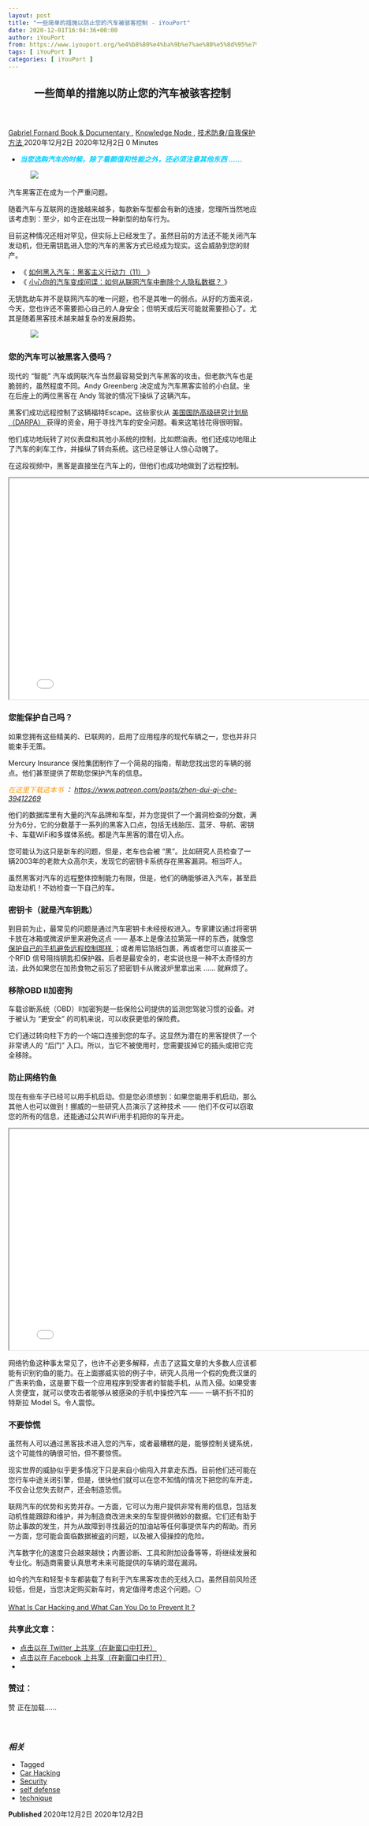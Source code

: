 ```yaml
---
layout: post
title: "一些简单的措施以防止您的汽车被骇客控制 - iYouPort"
date: 2020-12-01T16:04:36+00:00
author: iYouPort
from: https://www.iyouport.org/%e4%b8%80%e4%ba%9b%e7%ae%80%e5%8d%95%e7%9a%84%e6%8e%aa%e6%96%bd%e4%bb%a5%e9%98%b2%e6%ad%a2%e6%82%a8%e7%9a%84%e6%b1%bd%e8%bd%a6%e8%a2%ab%e9%aa%87%e5%ae%a2%e6%8e%a7%e5%88%b6/
tags: [ iYouPort ]
categories: [ iYouPort ]
---
```


<article class="post-15337 post type-post status-publish format-standard has-post-thumbnail hentry category-book-documentary category-knowledge-node category-54 tag-car-hacking tag-security tag-self-defense tag-technique" id="post-15337">
 <header class="entry-header">
  <h1 class="entry-title">
   一些简单的措施以防止您的汽车被骇客控制
  </h1>
 </header>
 <div class="entry-meta">
  <span class="byline">
   <a href="https://www.iyouport.org/author/gabrielfornard/" rel="author" title="由Gabriel Fornard发布">
    Gabriel Fornard
   </a>
  </span>
  <span class="cat-links">
   <a href="https://www.iyouport.org/category/book-documentary/" rel="category tag">
    Book &amp; Documentary
   </a>
   ,
   <a href="https://www.iyouport.org/category/knowledge-node/" rel="category tag">
    Knowledge Node
   </a>
   ,
   <a href="https://www.iyouport.org/category/%e6%8a%80%e6%9c%af%e9%98%b2%e8%ba%ab-%e8%87%aa%e6%88%91%e4%bf%9d%e6%8a%a4%e6%96%b9%e6%b3%95/" rel="category tag">
    技术防身/自我保护方法
   </a>
  </span>
  <span class="published-on">
   <time class="entry-date published" datetime="2020-12-02T00:04:36+08:00">
    2020年12月2日
   </time>
   <time class="updated" datetime="2020-12-02T00:04:09+08:00">
    2020年12月2日
   </time>
  </span>
  <span class="word-count">
   0 Minutes
  </span>
 </div>
 <div class="entry-content">
  <ul>
   <li class="graf graf--p">
    <span style="color: #00ccff;">
     <em>
      <strong>
       当您选购汽车的时候，除了看颜值和性能之外，还必须注意其他东西 ……
      </strong>
     </em>
    </span>
   </li>
  </ul>
  <figure class="graf graf--figure">
   <img class="graf-image aligncenter jetpack-lazy-image" data-height="1250" data-image-id="0*erjRjzhtykr4-RMi" data-lazy-src="https://cdn-images-1.medium.com/max/1067/0*erjRjzhtykr4-RMi?is-pending-load=1" data-width="1000" src="https://cdn-images-1.medium.com/max/1067/0*erjRjzhtykr4-RMi" srcset="data:image/gif;base64,R0lGODlhAQABAIAAAAAAAP///yH5BAEAAAAALAAAAAABAAEAAAIBRAA7"/>
   <noscript>
    <img class="graf-image aligncenter" data-height="1250" data-image-id="0*erjRjzhtykr4-RMi" data-width="1000" src="https://cdn-images-1.medium.com/max/1067/0*erjRjzhtykr4-RMi"/>
   </noscript>
  </figure>
  <p class="graf graf--p">
   汽车黑客正在成为一个严重问题。
  </p>
  <p class="graf graf--p">
   随着汽车与互联网的连接越来越多，每款新车型都会有新的连接，您理所当然地应该考虑到：至少，如今正在出现一种新型的劫车行为。
  </p>
  <p class="graf graf--p">
   目前这种情况还相对罕见，但实际上已经发生了。虽然目前的方法还不能关闭汽车发动机，但无需钥匙进入您的汽车的黑客方式已经成为现实。这会威胁到您的财产。
  </p>
  <ul class="postList">
   <li class="graf graf--li">
    《
    <a class="markup--anchor markup--li-anchor" data-href="https://www.iyouport.org/%e5%a6%82%e4%bd%95%e9%bb%91%e5%85%a5%e6%b1%bd%e8%bd%a6%ef%bc%9a%e9%bb%91%e5%ae%a2%e4%b8%bb%e4%b9%89%e8%a1%8c%e5%8a%a8%e5%8a%9b%ef%bc%8811%ef%bc%89/" href="https://www.iyouport.org/%e5%a6%82%e4%bd%95%e9%bb%91%e5%85%a5%e6%b1%bd%e8%bd%a6%ef%bc%9a%e9%bb%91%e5%ae%a2%e4%b8%bb%e4%b9%89%e8%a1%8c%e5%8a%a8%e5%8a%9b%ef%bc%8811%ef%bc%89/" rel="noopener noreferrer" target="_blank">
     如何黑入汽车：黑客主义行动力（11）
    </a>
    》
   </li>
   <li class="graf graf--li">
    《
    <a class="markup--anchor markup--li-anchor" data-href="https://www.iyouport.org/%e5%b0%8f%e5%bf%83%e4%bd%a0%e7%9a%84%e6%b1%bd%e8%bd%a6%e5%8f%98%e6%88%90%e9%97%b4%e8%b0%8d%ef%bc%9a%e5%a6%82%e4%bd%95%e4%bb%8e%e8%81%94%e7%bd%91%e6%b1%bd%e8%bd%a6%e4%b8%ad%e5%88%a0%e9%99%a4%e4%b8%aa/" href="https://www.iyouport.org/%e5%b0%8f%e5%bf%83%e4%bd%a0%e7%9a%84%e6%b1%bd%e8%bd%a6%e5%8f%98%e6%88%90%e9%97%b4%e8%b0%8d%ef%bc%9a%e5%a6%82%e4%bd%95%e4%bb%8e%e8%81%94%e7%bd%91%e6%b1%bd%e8%bd%a6%e4%b8%ad%e5%88%a0%e9%99%a4%e4%b8%aa/" rel="noopener noreferrer" target="_blank">
     小心你的汽车变成间谍：如何从联网汽车中删除个人隐私数据？
    </a>
    》
   </li>
  </ul>
  <p class="graf graf--p">
   无钥匙劫车并不是联网汽车的唯一问题，也不是其唯一的弱点。从好的方面来说，今天，您也许还不需要担心自己的人身安全；但明天或后天可能就需要担心了。尤其是随着黑客技术越来越复杂的发展趋势。
  </p>
  <figure class="graf graf--figure">
   <img class="graf-image aligncenter jetpack-lazy-image" data-height="553" data-image-id="0*fpPIwAPc4kXJ92Ld.jpg" data-lazy-src="https://i2.wp.com/cdn-images-1.medium.com/max/1067/0*fpPIwAPc4kXJ92Ld.jpg?w=1100&amp;is-pending-load=1#038;ssl=1" data-recalc-dims="1" data-width="1290" src="https://i2.wp.com/cdn-images-1.medium.com/max/1067/0*fpPIwAPc4kXJ92Ld.jpg?w=1100&amp;ssl=1" srcset="data:image/gif;base64,R0lGODlhAQABAIAAAAAAAP///yH5BAEAAAAALAAAAAABAAEAAAIBRAA7"/>
   <noscript>
    <img class="graf-image aligncenter" data-height="553" data-image-id="0*fpPIwAPc4kXJ92Ld.jpg" data-recalc-dims="1" data-width="1290" src="https://i2.wp.com/cdn-images-1.medium.com/max/1067/0*fpPIwAPc4kXJ92Ld.jpg?w=1100&amp;ssl=1"/>
   </noscript>
  </figure>
  <h3 class="graf graf--p">
   <strong class="markup--strong markup--p-strong">
    您的汽车可以被黑客入侵吗？
   </strong>
  </h3>
  <p class="graf graf--p">
   现代的 “智能” 汽车或网联汽车当然最容易受到汽车黑客的攻击。但老款汽车也是脆弱的，虽然程度不同。Andy Greenberg 决定成为汽车黑客实验的小白鼠。坐在后座上的两位黑客在 Andy 驾驶的情况下操纵了这辆汽车。
  </p>
  <p class="graf graf--p">
   黑客们成功远程控制了这辆福特Escape。这些家伙从
   <a class="markup--anchor markup--p-anchor" data-href="https://www.iyouport.org/%e8%b6%85%e7%ba%a7%e6%88%98%e5%a3%ab%ef%bc%9adarpa-%e6%83%b3%e8%a6%81%e5%88%b6%e9%80%a0%e7%b2%be%e7%a5%9e%e6%8e%a7%e5%88%b6%e7%9a%84%e6%88%98%e4%ba%89%e6%ad%a6%e5%99%a8/" href="https://www.iyouport.org/%e8%b6%85%e7%ba%a7%e6%88%98%e5%a3%ab%ef%bc%9adarpa-%e6%83%b3%e8%a6%81%e5%88%b6%e9%80%a0%e7%b2%be%e7%a5%9e%e6%8e%a7%e5%88%b6%e7%9a%84%e6%88%98%e4%ba%89%e6%ad%a6%e5%99%a8/" rel="noopener noreferrer" target="_blank">
    美国国防高级研究计划局（DARPA）
   </a>
   获得的资金，用于寻找汽车的安全问题。看来这笔钱花得很明智。
  </p>
  <p class="graf graf--p">
   他们成功地玩转了对仪表盘和其他小系统的控制，比如燃油表。他们还成功地阻止了汽车的刹车工作，并操纵了转向系统。这已经足够让人惊心动魄了。
  </p>
  <p class="graf graf--p">
   在这段视频中，黑客是直接坐在汽车上的，但他们也成功地做到了远程控制。
  </p>
  <p class="graf graf--p">
   <iframe allowfullscreen="allowfullscreen" height="449" src="//www.youtube.com/embed/oqe6S6m73Zw" width="800">
   </iframe>
  </p>
  <h3 class="graf graf--p">
   <strong class="markup--strong markup--p-strong">
    您能保护自己吗？
   </strong>
  </h3>
  <p class="graf graf--p">
   如果您拥有这些精美的、已联网的，启用了应用程序的现代车辆之一，您也并非只能束手无策。
  </p>
  <p class="graf graf--p">
   Mercury Insurance 保险集团制作了一个简易的指南，帮助您找出您的车辆的弱点。他们甚至提供了帮助您保护汽车的信息。
  </p>
  <p class="graf graf--p">
   <em>
    <span style="color: #ff9900;">
     在这里下载这本书
    </span>
    ：
    <a class="markup--anchor markup--p-anchor" data-href="https://www.patreon.com/posts/zhen-dui-qi-che-39412269" href="https://www.patreon.com/posts/zhen-dui-qi-che-39412269" rel="nofollow noopener noreferrer" target="_blank">
     https://www.patreon.com/posts/zhen-dui-qi-che-39412269
    </a>
   </em>
  </p>
  <p class="graf graf--p">
   他们的数据库里有大量的汽车品牌和车型，并为您提供了一个漏洞检查的分数，满分为6分，它的分数基于一系列的黑客入口点，包括无线胎压、蓝牙、导航、密钥卡、车载WiFi和多媒体系统。都是汽车黑客的潜在切入点。
  </p>
  <p class="graf graf--p">
   您可能认为这只是新车的问题，但是，老车也会被 “黑”。比如研究人员检查了一辆2003年的老款大众高尔夫，发现它的密钥卡系统存在黑客漏洞。相当吓人。
  </p>
  <p class="graf graf--p">
   虽然黑客对汽车的远程整体控制能力有限，但是，他们的确能够进入汽车，甚至启动发动机！不妨检查一下自己的车。
  </p>
  <h3 class="graf graf--p">
   <strong class="markup--strong markup--p-strong">
    密钥卡（就是汽车钥匙）
   </strong>
  </h3>
  <p class="graf graf--p">
   到目前为止，最常见的问题是通过汽车密钥卡未经授权进入。专家建议通过将密钥卡放在冰箱或微波炉里来避免这点 —— 基本上是像法拉第笼一样的东西，就像您
   <a class="markup--anchor markup--p-anchor" data-href="https://www.iyouport.org/%e6%89%8b%e6%9c%ba%e5%ba%94%e8%af%a5%e6%9c%89%e4%b8%94%e5%8f%aa%e6%9c%89%e4%b8%80%e4%b8%aa%e7%94%a8%e9%80%94%ef%bc%9a%e5%9c%a8%e6%95%8c%e5%af%b9%e7%8e%af%e5%a2%83%e4%b8%ad%e4%bf%9d%e6%8a%a4%e8%87%aa/" href="https://www.iyouport.org/%e6%89%8b%e6%9c%ba%e5%ba%94%e8%af%a5%e6%9c%89%e4%b8%94%e5%8f%aa%e6%9c%89%e4%b8%80%e4%b8%aa%e7%94%a8%e9%80%94%ef%bc%9a%e5%9c%a8%e6%95%8c%e5%af%b9%e7%8e%af%e5%a2%83%e4%b8%ad%e4%bf%9d%e6%8a%a4%e8%87%aa/" rel="noopener noreferrer" target="_blank">
    保护自己的手机避免远程控制那样
   </a>
   ；或者用铝箔纸包裹，再或者您可以直接买一个RFID 信号阻挡钥匙扣保护器。后者是最安全的，老实说也是一种不太奇怪的方法，此外如果您在加热食物之前忘了把密钥卡从微波炉里拿出来 …… 就麻烦了。
  </p>
  <h3 class="graf graf--p">
   <strong class="markup--strong markup--p-strong">
    移除OBD II加密狗
   </strong>
  </h3>
  <p class="graf graf--p">
   车载诊断系统（OBD）II加密狗是一些保险公司提供的监测您驾驶习惯的设备。对于被认为 “更安全” 的司机来说，可以收获更低的保险费。
  </p>
  <p class="graf graf--p">
   它们通过转向柱下方的一个端口连接到您的车子。这显然为潜在的黑客提供了一个非常诱人的 “后门” 入口。所以，当它不被使用时，您需要拔掉它的插头或把它完全移除。
  </p>
  <h3 class="graf graf--p">
   <strong class="markup--strong markup--p-strong">
    防止网络钓鱼
   </strong>
  </h3>
  <p class="graf graf--p">
   现在有些车子已经可以用手机启动。但是您必须想到：如果您能用手机启动，那么其他人也可以做到！挪威的一些研究人员演示了这种技术 —— 他们不仅可以窃取您的所有的信息，还能通过公共WiFi用手机把你的车开走。
  </p>
  <p class="graf graf--p">
   <iframe allowfullscreen="allowfullscreen" height="449" src="//www.youtube.com/embed/5jQAX4540hA" width="800">
   </iframe>
  </p>
  <p class="graf graf--p">
   网络钓鱼这种事太常见了，也许不必更多解释，点击了这篇文章的大多数人应该都能有识别钓鱼的能力。在上面挪威实验的例子中，研究人员用一个假的免费汉堡的广告来钓鱼，这是要下载一个应用程序到受害者的智能手机，从而入侵。如果受害人贪便宜，就可以使攻击者能够从被感染的手机中操控汽车 —— 一辆不折不扣的特斯拉 Model S。令人震惊。
  </p>
  <h3 class="graf graf--p">
   <strong class="markup--strong markup--p-strong">
    不要惊慌
   </strong>
  </h3>
  <p class="graf graf--p">
   虽然有人可以通过黑客技术进入您的汽车，或者最糟糕的是，能够控制关键系统，这个可能性的确很可怕，但不要惊慌。
  </p>
  <p class="graf graf--p">
   现实世界的威胁似乎更多情况下只是来自小偷闯入并拿走东西。目前他们还可能在您行车中途关闭引擎，但是，很快他们就可以在您不知情的情况下把您的车开走。不仅会让您失去财产，还会制造恐慌。
  </p>
  <p class="graf graf--p">
   联网汽车的优势和劣势并存。一方面，它可以为用户提供非常有用的信息，包括发动机性能跟踪和维护，并为制造商改进未来的车型提供微妙的数据。它们还有助于防止事故的发生，并为从故障到寻找最近的加油站等任何事提供车内的帮助。而另一方面，您可能会面临数据被盗的问题，以及被入侵操控的危险。
  </p>
  <p class="graf graf--p">
   汽车数字化的速度只会越来越快；内置诊断、工具和附加设备等等，将继续发展和专业化。制造商需要认真思考未来可能提供的车辆的潜在漏洞。
  </p>
  <p class="graf graf--p">
   如今的汽车和轻型卡车都装载了有利于汽车黑客攻击的无线入口。虽然目前风险还较低，但是，当您决定购买新车时，肯定值得考虑这个问题。⚪️
  </p>
  <p class="graf graf--p">
   <a class="markup--anchor markup--p-anchor" data-href="https://telegra.ph/What-Is-Car-Hacking-and-What-Can-You-Do-to-Prevent-It-10-08" href="https://telegra.ph/What-Is-Car-Hacking-and-What-Can-You-Do-to-Prevent-It-10-08" rel="noopener noreferrer" target="_blank">
    What Is Car Hacking and What Can You Do to Prevent It ?
   </a>
  </p>
  <div id="atatags-1611829871-5fc669b9a2b6e">
  </div>
  <div class="sharedaddy sd-sharing-enabled">
   <div class="robots-nocontent sd-block sd-social sd-social-icon sd-sharing">
    <h3 class="sd-title">
     共享此文章：
    </h3>
    <div class="sd-content">
     <ul>
      <li class="share-twitter">
       <a class="share-twitter sd-button share-icon no-text" data-shared="sharing-twitter-15337" href="https://www.iyouport.org/%e4%b8%80%e4%ba%9b%e7%ae%80%e5%8d%95%e7%9a%84%e6%8e%aa%e6%96%bd%e4%bb%a5%e9%98%b2%e6%ad%a2%e6%82%a8%e7%9a%84%e6%b1%bd%e8%bd%a6%e8%a2%ab%e9%aa%87%e5%ae%a2%e6%8e%a7%e5%88%b6/?share=twitter" rel="nofollow noopener noreferrer" target="_blank" title="点击以在 Twitter 上共享">
        <span>
        </span>
        <span class="sharing-screen-reader-text">
         点击以在 Twitter 上共享（在新窗口中打开）
        </span>
       </a>
      </li>
      <li class="share-facebook">
       <a class="share-facebook sd-button share-icon no-text" data-shared="sharing-facebook-15337" href="https://www.iyouport.org/%e4%b8%80%e4%ba%9b%e7%ae%80%e5%8d%95%e7%9a%84%e6%8e%aa%e6%96%bd%e4%bb%a5%e9%98%b2%e6%ad%a2%e6%82%a8%e7%9a%84%e6%b1%bd%e8%bd%a6%e8%a2%ab%e9%aa%87%e5%ae%a2%e6%8e%a7%e5%88%b6/?share=facebook" rel="nofollow noopener noreferrer" target="_blank" title="点击以在 Facebook 上共享">
        <span>
        </span>
        <span class="sharing-screen-reader-text">
         点击以在 Facebook 上共享（在新窗口中打开）
        </span>
       </a>
      </li>
      <li class="share-end">
      </li>
     </ul>
    </div>
   </div>
  </div>
  <div class="sharedaddy sd-block sd-like jetpack-likes-widget-wrapper jetpack-likes-widget-unloaded" data-name="like-post-frame-161182987-15337-5fc669b9a3315" data-src="https://widgets.wp.com/likes/#blog_id=161182987&amp;post_id=15337&amp;origin=www.iyouport.org&amp;obj_id=161182987-15337-5fc669b9a3315" id="like-post-wrapper-161182987-15337-5fc669b9a3315">
   <h3 class="sd-title">
    赞过：
   </h3>
   <div class="likes-widget-placeholder post-likes-widget-placeholder" style="height: 55px;">
    <span class="button">
     <span>
      赞
     </span>
    </span>
    <span class="loading">
     正在加载……
    </span>
   </div>
   <span class="sd-text-color">
   </span>
   <a class="sd-link-color">
   </a>
  </div>
  <div class="jp-relatedposts" id="jp-relatedposts">
   <h3 class="jp-relatedposts-headline">
    <em>
     相关
    </em>
   </h3>
  </div>
 </div>
 <div class="entry-footer">
  <ul class="post-tags light-text">
   <li>
    Tagged
   </li>
   <li>
    <a href="https://www.iyouport.org/tag/car-hacking/" rel="tag">
     Car Hacking
    </a>
   </li>
   <li>
    <a href="https://www.iyouport.org/tag/security/" rel="tag">
     Security
    </a>
   </li>
   <li>
    <a href="https://www.iyouport.org/tag/self-defense/" rel="tag">
     self defense
    </a>
   </li>
   <li>
    <a href="https://www.iyouport.org/tag/technique/" rel="tag">
     technique
    </a>
   </li>
  </ul>
 </div>
 <div class="entry-author-wrapper">
  <div class="site-posted-on">
   <strong>
    Published
   </strong>
   <time class="entry-date published" datetime="2020-12-02T00:04:36+08:00">
    2020年12月2日
   </time>
   <time class="updated" datetime="2020-12-02T00:04:09+08:00">
    2020年12月2日
   </time>
  </div>
 </div>
</article>

